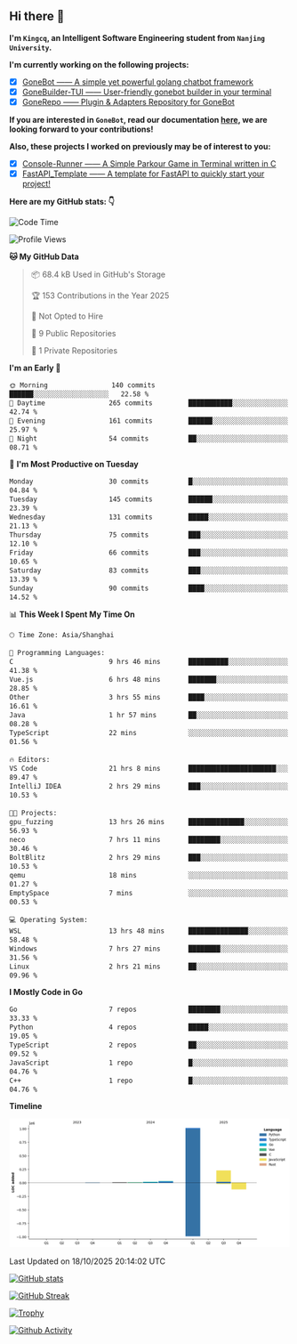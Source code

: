 ## Hi there 👋

**I'm `Kingcq`, an Intelligent Software Engineering student from `Nanjing University`.**

**I'm currently working on the following projects:**

- [x] [GoneBot —— A simple yet powerful golang chatbot framework](https://github.com/gonebot-dev/gonebot)
- [x] [GoneBuilder-TUI —— User-friendly gonebot builder in your terminal](https://github.com/gonebot-dev/gonebuilder-tui)
- [x] [GoneRepo —— Plugin & Adapters Repository for GoneBot](https://github.com/gonebot-dev/gonerepo)

**If you are interested in `GoneBot`, read our documentation [here](https://gonebot-dev.github.io/), we are looking forward to your contributions!**

**Also, these projects I worked on previously may be of interest to you:**

- [x] [Console-Runner —— A Simple Parkour Game in Terminal written in C](https://github.com/Kingcxp/Console-Runners)
- [x] [FastAPI_Template —— A template for FastAPI to quickly start your project!](https://github.com/Kingcxp/FastAPI_Template)

**Here are my GitHub stats: 👇**
<!--START_SECTION:waka-->
![Code Time](http://img.shields.io/badge/Code%20Time-1%2C955%20hrs%2045%20mins-blue)

![Profile Views](http://img.shields.io/badge/Profile%20Views-1-blue)

**🐱 My GitHub Data** 

> 📦 68.4 kB Used in GitHub's Storage 
 > 
> 🏆 153 Contributions in the Year 2025
 > 
> 🚫 Not Opted to Hire
 > 
> 📜 9 Public Repositories 
 > 
> 🔑 1 Private Repositories 
 > 
**I'm an Early 🐤** 

```text
🌞 Morning                140 commits         ██████░░░░░░░░░░░░░░░░░░░   22.58 % 
🌆 Daytime                265 commits         ███████████░░░░░░░░░░░░░░   42.74 % 
🌃 Evening                161 commits         ██████░░░░░░░░░░░░░░░░░░░   25.97 % 
🌙 Night                  54 commits          ██░░░░░░░░░░░░░░░░░░░░░░░   08.71 % 
```
📅 **I'm Most Productive on Tuesday** 

```text
Monday                   30 commits          █░░░░░░░░░░░░░░░░░░░░░░░░   04.84 % 
Tuesday                  145 commits         ██████░░░░░░░░░░░░░░░░░░░   23.39 % 
Wednesday                131 commits         █████░░░░░░░░░░░░░░░░░░░░   21.13 % 
Thursday                 75 commits          ███░░░░░░░░░░░░░░░░░░░░░░   12.10 % 
Friday                   66 commits          ███░░░░░░░░░░░░░░░░░░░░░░   10.65 % 
Saturday                 83 commits          ███░░░░░░░░░░░░░░░░░░░░░░   13.39 % 
Sunday                   90 commits          ████░░░░░░░░░░░░░░░░░░░░░   14.52 % 
```


📊 **This Week I Spent My Time On** 

```text
🕑︎ Time Zone: Asia/Shanghai

💬 Programming Languages: 
C                        9 hrs 46 mins       ██████████░░░░░░░░░░░░░░░   41.38 % 
Vue.js                   6 hrs 48 mins       ███████░░░░░░░░░░░░░░░░░░   28.85 % 
Other                    3 hrs 55 mins       ████░░░░░░░░░░░░░░░░░░░░░   16.61 % 
Java                     1 hr 57 mins        ██░░░░░░░░░░░░░░░░░░░░░░░   08.28 % 
TypeScript               22 mins             ░░░░░░░░░░░░░░░░░░░░░░░░░   01.56 % 

🔥 Editors: 
VS Code                  21 hrs 8 mins       ██████████████████████░░░   89.47 % 
IntelliJ IDEA            2 hrs 29 mins       ███░░░░░░░░░░░░░░░░░░░░░░   10.53 % 

🐱‍💻 Projects: 
gpu_fuzzing              13 hrs 26 mins      ██████████████░░░░░░░░░░░   56.93 % 
neco                     7 hrs 11 mins       ████████░░░░░░░░░░░░░░░░░   30.46 % 
BoltBlitz                2 hrs 29 mins       ███░░░░░░░░░░░░░░░░░░░░░░   10.53 % 
qemu                     18 mins             ░░░░░░░░░░░░░░░░░░░░░░░░░   01.27 % 
EmptySpace               7 mins              ░░░░░░░░░░░░░░░░░░░░░░░░░   00.53 % 

💻 Operating System: 
WSL                      13 hrs 48 mins      ███████████████░░░░░░░░░░   58.48 % 
Windows                  7 hrs 27 mins       ████████░░░░░░░░░░░░░░░░░   31.56 % 
Linux                    2 hrs 21 mins       ██░░░░░░░░░░░░░░░░░░░░░░░   09.96 % 
```

**I Mostly Code in Go** 

```text
Go                       7 repos             ████████░░░░░░░░░░░░░░░░░   33.33 % 
Python                   4 repos             █████░░░░░░░░░░░░░░░░░░░░   19.05 % 
TypeScript               2 repos             ██░░░░░░░░░░░░░░░░░░░░░░░   09.52 % 
JavaScript               1 repo              █░░░░░░░░░░░░░░░░░░░░░░░░   04.76 % 
C++                      1 repo              █░░░░░░░░░░░░░░░░░░░░░░░░   04.76 % 
```



**Timeline**

![Lines of Code chart](https://raw.githubusercontent.com/Kingcxp/Kingcxp/main/assets/bar_graph.png)


 Last Updated on 18/10/2025 20:14:02 UTC
<!--END_SECTION:waka-->

[![GitHub stats](https://github-readme-stats.vercel.app/api?username=Kingcxp&show_icons=true&count_private=true&theme=aura&hide_border=true&icon_color=FF4500&text_color=76EE00)](https://github.com/anuraghazra/github-readme-stats)    

[![GitHub Streak](https://github-readme-streak-stats.herokuapp.com/?user=Kingcxp&hide_border=true&theme=catppuccin-macchiato)](https://git.io/streak-stats)

[![Trophy](https://github-profile-trophy.vercel.app/?username=Kingcxp&theme=dracula)](https://github.com/ryo-ma/github-profile-trophy)

[![Github Activity](https://github-readme-activity-graph.vercel.app/graph?username=Kingcxp&theme=tokyo-night&hide_border=true)](https://github.com/ashutosh00710/github-readme-activity-graph)